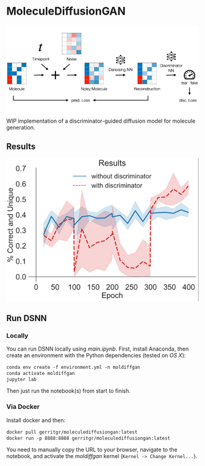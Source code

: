 # MoleculeDiffusionGAN
![alt text](method.jpg "Overview")
WIP implementation of a discriminator-guided diffusion model for molecule generation. 


## Results
![alt text](results.jpg "Results")

## Run DSNN 

### Locally

You can run DSNN locally using _main.ipynb_. First, install Anaconda, then create an environment with the Python dependencies (tested on _OS X_):

```console
conda env create -f environment.yml -n moldiffgan
conda activate moldiffgan
jupyter lab
```
Then just run the notebook(s) from start to finish. 

### Via Docker
Install docker and then:
```console
docker pull gerritgr/moleculediffusiongan:latest
docker run -p 8888:8888 gerritgr/moleculediffusiongan:latest
```
You need to manually copy the URL to your browser, navigate to the notebook, and activate the _moldiffgan_ kernel (`Kernel -> Change Kernel...`). 
